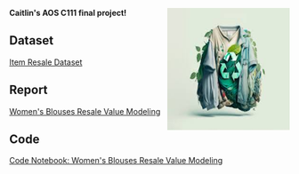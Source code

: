 **Caitlin's AOS C111 final project!** <img align="right" width="220" height="220" src="assets/green_clothes.jpeg">


## Dataset

[Item Resale Dataset](https://www.kaggle.com/competitions/mercari-price-suggestion-challenge/data?select=train.tsv.7z)

## Report

[Women's Blouses Resale Value Modeling](assets/project.pdf)

## Code

[Code Notebook: Women's Blouses Resale Value Modeling]([assets/project.pdf](https://colab.research.google.com/drive/1lx_6Vz3xkAmtXmgwrdoo7-QynwPnilPY?usp=sharing))

